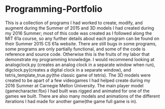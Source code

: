 # Programming-Portfolio
This is a collection of programs I had worked to create, modify, and augment during the Summer of 2015 and 3D models I had created during my 2016 Summer; most of this code was created as I followed along the MIT 61a course, so any further details about each program can be found on their Summer 2015 CS 61a website. There are still bugs in some programs, some programs are only partially functional, and some of the code is reference and source code. Otherwise this is the fruits of my labor that demonstrate my programming knowledge. I would recommend looking at analogclock.py (creates an analog clock in a separate window when run), digclock.py(creates a digital clock in a separate window), and tetris_template_true.py(the classic game of tetris). The 3D models were created to be apart of a few videogames I had helped create during my 2016 Summer at Carnegie Mellon University. The main player model (gamecharacter.fbx) I had built was rigged and animated for one of the games we built. There are also many models and animations of the different iterations I had made for another game(the game full game is in). 
